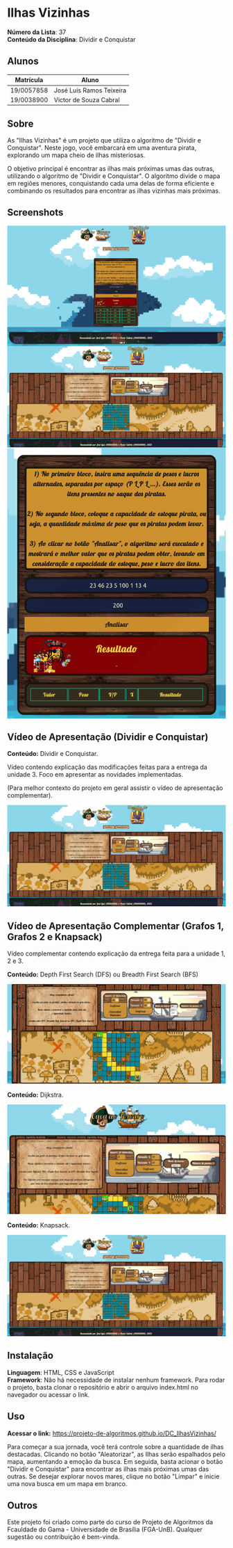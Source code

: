 # Ilhas Vizinhas

**Número da Lista**: 37<br>
**Conteúdo da Disciplina**: Dividir e Conquistar<br>

## Alunos
|Matrícula | Aluno |
| -- | -- |
| 19/0057858  |  José Luís Ramos Teixeira |
| 19/0038900  |  Victor de Souza Cabral |

## Sobre 
As "Ilhas Vizinhas" é um projeto que utiliza o algoritmo de "Dividir e Conquistar". Neste jogo, você embarcará em uma aventura pirata, explorando um mapa cheio de ilhas misteriosas.

O objetivo principal é encontrar as ilhas mais próximas umas das outras, utilizando o algoritmo de "Dividir e Conquistar". O algoritmo divide o mapa em regiões menores, conquistando cada uma delas de forma eficiente e combinando os resultados para encontrar as ilhas vizinhas mais próximas.

## Screenshots
<img src="assets/print1-entrega3.png" style="display: block; margin-left: auto; margin-right: auto;">

<img src="assets/print2-entrega3.png" style="display: block; margin-left: auto; margin-right: auto;">

<img src="assets/print3-entrega3.png" style="display: block; margin-left: auto; margin-right: auto;">

## Vídeo de Apresentação (Dividir e Conquistar)

**Conteúdo:** Dividir e Conquistar.

Vídeo contendo explicação das modificações feitas para a entrega da unidade 3. Foco em apresentar as novidades implementadas. 

(Para melhor contexto do projeto em geral assistir o vídeo de apresentação complementar).

<a href="https://www.youtube.com/watch?v=wWZEXSx-Xvw" target="_blank">
  <img src="assets/print2-entrega3.png" alt="Apresentação">
</a>

## Vídeo de Apresentação Complementar (Grafos 1, Grafos 2 e Knapsack)

Vídeo complementar contendo explicação da entrega feita para a unidade 1, 2 e 3. 

**Conteúdo:** Depth First Search (DFS) ou Breadth First Search (BFS)

<a href="https://www.youtube.com/watch?v=L_0gyZoNA6s" target="_blank">
  <img src="assets/link_video.png" alt="Apresentação">
</a>

**Conteúdo:** Dijkstra.

<a href="https://www.youtube.com/watch?v=q8ADh35hU58" target="_blank">
  <img src="assets/link_video2.png" alt="Apresentação">
</a>

**Conteúdo:** Knapsack.

<a href="https://www.youtube.com/watch?v=wWZEXSx-Xvw" target="_blank">
  <img src="assets/print2-entrega3.png" alt="Apresentação">
</a>

## Instalação 
**Linguagem**: HTML, CSS e JavaScript<br>
**Framework**: Não há necessidade de instalar nenhum framework. Para rodar o projeto, basta clonar o repositório e abrir o arquivo index.html no navegador ou acessar o link.<br>

## Uso 
**Acessar o link:** <https://projeto-de-algoritmos.github.io/DC_IlhasVizinhas/>

Para começar a sua jornada, você terá controle sobre a quantidade de ilhas destacadas. Clicando no botão "Aleatorizar", as Ilhas serão espalhados pelo mapa, aumentando a emoção da busca. Em seguida, basta acionar o botão "Dividir e Conquistar" para encontrar as ilhas mais próximas umas das outras. Se desejar explorar novos mares, clique no botão "Limpar" e inicie uma nova busca em um mapa em branco.

## Outros 
Este projeto foi criado como parte do curso de Projeto de Algoritmos da Fcauldade do Gama - Universidade de Brasília (FGA-UnB). Qualquer sugestão ou contribuição é bem-vinda.




